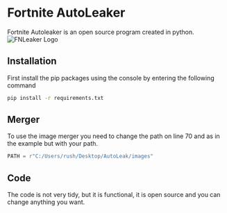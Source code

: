 # Fortnite AutoLeaker

Fortnite Autoleaker is an open source program created in python.
![FNLeaker Logo](https://cdn.discordapp.com/attachments/706784048034349056/832252005795627028/fotnite_leaker.png)

## Installation

First install the pip packages using the console by entering the following command

```bash
pip install -r requirements.txt
```

## Merger
To use the image merger you need to change the path on line 70 and as in the example but with your path.

```python
PATH = r"C:/Users/rush/Desktop/AutoLeak/images"
```

## Code
The code is not very tidy, but it is functional, it is open source and you can change anything you want.
